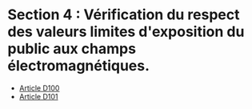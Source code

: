 # Section 4 : Vérification du respect des valeurs limites d'exposition du public aux champs électromagnétiques.

* [Article D100](./LEGIARTI000006464164.md)
* [Article D101](./LEGIARTI000006464166.md)
